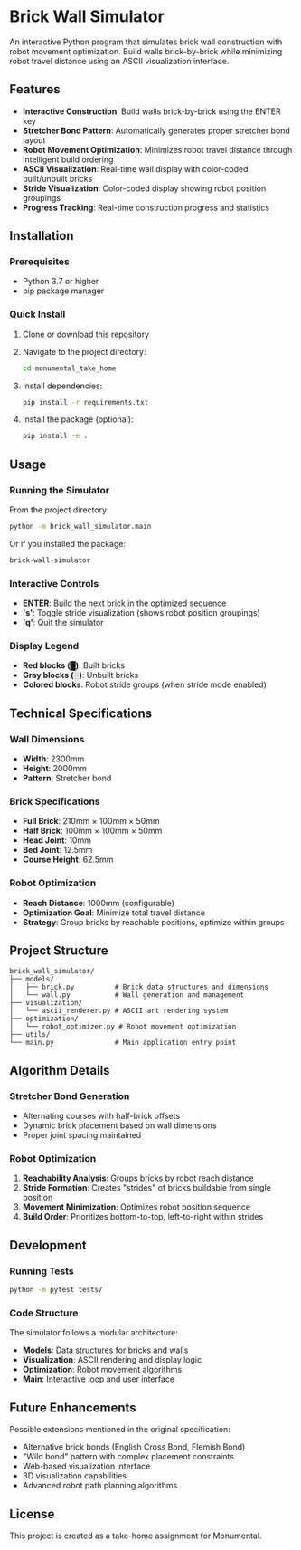 # Brick Wall Simulator

An interactive Python program that simulates brick wall construction with robot movement optimization. Build walls brick-by-brick while minimizing robot travel distance using an ASCII visualization interface.

## Features

- **Interactive Construction**: Build walls brick-by-brick using the ENTER key
- **Stretcher Bond Pattern**: Automatically generates proper stretcher bond layout
- **Robot Movement Optimization**: Minimizes robot travel distance through intelligent build ordering
- **ASCII Visualization**: Real-time wall display with color-coded built/unbuilt bricks  
- **Stride Visualization**: Color-coded display showing robot position groupings
- **Progress Tracking**: Real-time construction progress and statistics

## Installation

### Prerequisites
- Python 3.7 or higher
- pip package manager

### Quick Install

1. Clone or download this repository
2. Navigate to the project directory:
   ```bash
   cd monumental_take_home
   ```

3. Install dependencies:
   ```bash
   pip install -r requirements.txt
   ```

4. Install the package (optional):
   ```bash
   pip install -e .
   ```

## Usage

### Running the Simulator

From the project directory:

```bash
python -m brick_wall_simulator.main
```

Or if you installed the package:

```bash
brick-wall-simulator
```

### Interactive Controls

- **ENTER**: Build the next brick in the optimized sequence
- **'s'**: Toggle stride visualization (shows robot position groupings)  
- **'q'**: Quit the simulator

### Display Legend

- **Red blocks (█)**: Built bricks
- **Gray blocks (░)**: Unbuilt bricks  
- **Colored blocks**: Robot stride groups (when stride mode enabled)

## Technical Specifications

### Wall Dimensions
- **Width**: 2300mm
- **Height**: 2000mm  
- **Pattern**: Stretcher bond

### Brick Specifications
- **Full Brick**: 210mm × 100mm × 50mm
- **Half Brick**: 100mm × 100mm × 50mm
- **Head Joint**: 10mm
- **Bed Joint**: 12.5mm
- **Course Height**: 62.5mm

### Robot Optimization
- **Reach Distance**: 1000mm (configurable)
- **Optimization Goal**: Minimize total travel distance
- **Strategy**: Group bricks by reachable positions, optimize within groups

## Project Structure

```
brick_wall_simulator/
├── models/
│   ├── brick.py          # Brick data structures and dimensions
│   └── wall.py           # Wall generation and management
├── visualization/
│   └── ascii_renderer.py # ASCII art rendering system
├── optimization/
│   └── robot_optimizer.py # Robot movement optimization
├── utils/
└── main.py               # Main application entry point
```

## Algorithm Details

### Stretcher Bond Generation
- Alternating courses with half-brick offsets
- Dynamic brick placement based on wall dimensions
- Proper joint spacing maintained

### Robot Optimization
1. **Reachability Analysis**: Groups bricks by robot reach distance
2. **Stride Formation**: Creates "strides" of bricks buildable from single position
3. **Movement Minimization**: Optimizes robot position sequence
4. **Build Order**: Prioritizes bottom-to-top, left-to-right within strides

## Development

### Running Tests
```bash
python -m pytest tests/
```

### Code Structure
The simulator follows a modular architecture:
- **Models**: Data structures for bricks and walls
- **Visualization**: ASCII rendering and display logic  
- **Optimization**: Robot movement algorithms
- **Main**: Interactive loop and user interface

## Future Enhancements

Possible extensions mentioned in the original specification:
- Alternative brick bonds (English Cross Bond, Flemish Bond)
- "Wild bond" pattern with complex placement constraints
- Web-based visualization interface
- 3D visualization capabilities
- Advanced robot path planning algorithms

## License

This project is created as a take-home assignment for Monumental.